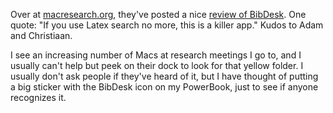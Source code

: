 <!--
.. title: MacResearch.org: BibDesk "killer app"
.. date: 2006/06/28 12:37
.. slug: macresearchorg-bibdesk-killer-app
.. link:
.. description:
.. tags: mac, research
-->


Over at [macresearch.org](http://macresearch.org/), they've posted a nice [review of BibDesk][1]. One quote: "If you use Latex search no more, this is a killer app." Kudos to Adam and Christiaan.

I see an increasing number of Macs at research meetings I go to, and I usually can't help but peek on their dock to look for that yellow folder. I usually don't ask people if they've heard of it, but I have thought of putting a big sticker with the BibDesk icon on my PowerBook, just to see if anyone recognizes it.

[1]:http://www.macresearch.org/bibdesk_a_free_bibliography_management_application
